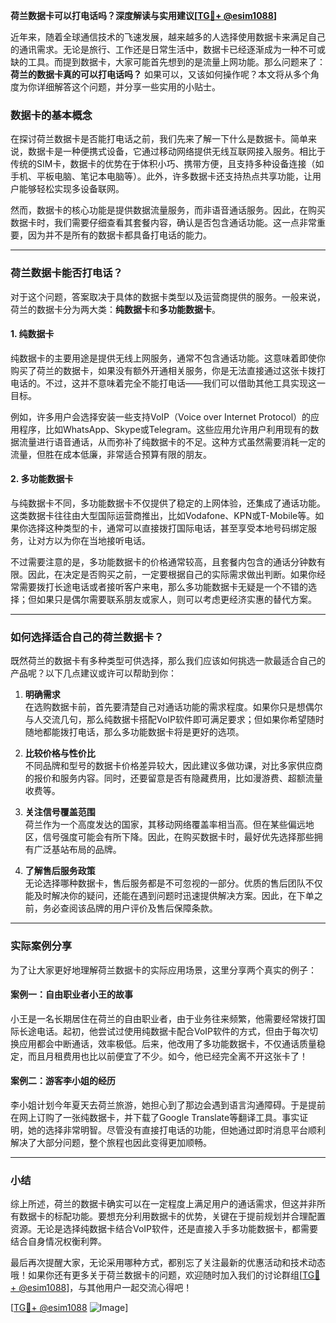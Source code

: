 **荷兰数据卡可以打电话吗？深度解读与实用建议[[TG💪+ @esim1088](https://t.me/s/esim1088)]**

近年来，随着全球通信技术的飞速发展，越来越多的人选择使用数据卡来满足自己的通讯需求。无论是旅行、工作还是日常生活中，数据卡已经逐渐成为一种不可或缺的工具。而提到数据卡，大家可能首先想到的是流量上网功能。那么问题来了：**荷兰的数据卡真的可以打电话吗？** 如果可以，又该如何操作呢？本文将从多个角度为你详细解答这个问题，并分享一些实用的小贴士。

### 数据卡的基本概念

在探讨荷兰数据卡是否能打电话之前，我们先来了解一下什么是数据卡。简单来说，数据卡是一种便携式设备，它通过移动网络提供无线互联网接入服务。相比于传统的SIM卡，数据卡的优势在于体积小巧、携带方便，且支持多种设备连接（如手机、平板电脑、笔记本电脑等）。此外，许多数据卡还支持热点共享功能，让用户能够轻松实现多设备联网。

然而，数据卡的核心功能是提供数据流量服务，而非语音通话服务。因此，在购买数据卡时，我们需要仔细查看其套餐内容，确认是否包含通话功能。这一点非常重要，因为并不是所有的数据卡都具备打电话的能力。

---

### 荷兰数据卡能否打电话？

对于这个问题，答案取决于具体的数据卡类型以及运营商提供的服务。一般来说，荷兰的数据卡分为两大类：**纯数据卡**和**多功能数据卡**。

#### 1. 纯数据卡
纯数据卡的主要用途是提供无线上网服务，通常不包含通话功能。这意味着即使你购买了荷兰的数据卡，如果没有额外开通相关服务，你是无法直接通过这张卡拨打电话的。不过，这并不意味着完全不能打电话——我们可以借助其他工具实现这一目标。

例如，许多用户会选择安装一些支持VoIP（Voice over Internet Protocol）的应用程序，比如WhatsApp、Skype或Telegram。这些应用允许用户利用现有的数据流量进行语音通话，从而弥补了纯数据卡的不足。这种方式虽然需要消耗一定的流量，但胜在成本低廉，非常适合预算有限的朋友。

#### 2. 多功能数据卡
与纯数据卡不同，多功能数据卡不仅提供了稳定的上网体验，还集成了通话功能。这类数据卡往往由大型国际运营商推出，比如Vodafone、KPN或T-Mobile等。如果你选择这种类型的卡，通常可以直接拨打国际电话，甚至享受本地号码绑定服务，让对方以为你在当地接听电话。

不过需要注意的是，多功能数据卡的价格通常较高，且套餐内包含的通话分钟数有限。因此，在决定是否购买之前，一定要根据自己的实际需求做出判断。如果你经常需要拨打长途电话或者接听客户来电，那么多功能数据卡无疑是一个不错的选择；但如果只是偶尔需要联系朋友或家人，则可以考虑更经济实惠的替代方案。

---

### 如何选择适合自己的荷兰数据卡？

既然荷兰的数据卡有多种类型可供选择，那么我们应该如何挑选一款最适合自己的产品呢？以下几点建议或许可以帮助到你：

1. **明确需求**  
   在选购数据卡前，首先要清楚自己对通话功能的需求程度。如果你只是想偶尔与人交流几句，那么纯数据卡搭配VoIP软件即可满足要求；但如果你希望随时随地都能拨打电话，那么多功能数据卡将是更好的选项。

2. **比较价格与性价比**  
   不同品牌和型号的数据卡价格差异较大，因此建议多做功课，对比多家供应商的报价和服务内容。同时，还要留意是否有隐藏费用，比如漫游费、超额流量收费等。

3. **关注信号覆盖范围**  
   荷兰作为一个高度发达的国家，其移动网络覆盖率相当高。但在某些偏远地区，信号强度可能会有所下降。因此，在购买数据卡时，最好优先选择那些拥有广泛基站布局的品牌。

4. **了解售后服务政策**  
   无论选择哪种数据卡，售后服务都是不可忽视的一部分。优质的售后团队不仅能及时解决你的疑问，还能在遇到问题时迅速提供解决方案。因此，在下单之前，务必查阅该品牌的用户评价及售后保障条款。

---

### 实际案例分享

为了让大家更好地理解荷兰数据卡的实际应用场景，这里分享两个真实的例子：

#### 案例一：自由职业者小王的故事
小王是一名长期居住在荷兰的自由职业者，由于业务往来频繁，他需要经常拨打国际长途电话。起初，他尝试过使用纯数据卡配合VoIP软件的方式，但由于每次切换应用都会中断通话，效率极低。后来，他改用了多功能数据卡，不仅通话质量稳定，而且月租费用也比以前便宜了不少。如今，他已经完全离不开这张卡了！

#### 案例二：游客李小姐的经历
李小姐计划今年夏天去荷兰旅游，她担心到了那边会遇到语言沟通障碍。于是提前在网上订购了一张纯数据卡，并下载了Google Translate等翻译工具。事实证明，她的选择非常明智。尽管没有直接打电话的功能，但她通过即时消息平台顺利解决了大部分问题，整个旅程也因此变得更加顺畅。

---

### 小结

综上所述，荷兰的数据卡确实可以在一定程度上满足用户的通话需求，但这并非所有数据卡的标配功能。要想充分利用数据卡的优势，关键在于提前规划并合理配置资源。无论是选择纯数据卡结合VoIP软件，还是直接入手多功能数据卡，都需要结合自身情况权衡利弊。

最后再次提醒大家，无论采用哪种方式，都别忘了关注最新的优惠活动和技术动态哦！如果你还有更多关于荷兰数据卡的问题，欢迎随时加入我们的讨论群组[[TG💪+ @esim1088](https://t.me/s/esim1088)]，与其他用户一起交流心得吧！

[[TG💪+ @esim1088](https://t.me/s/esim1088) ![Image](https://i.postimg.cc/4NQfJmqS/Snipaste-2025-05-13-00-14-12.png)]